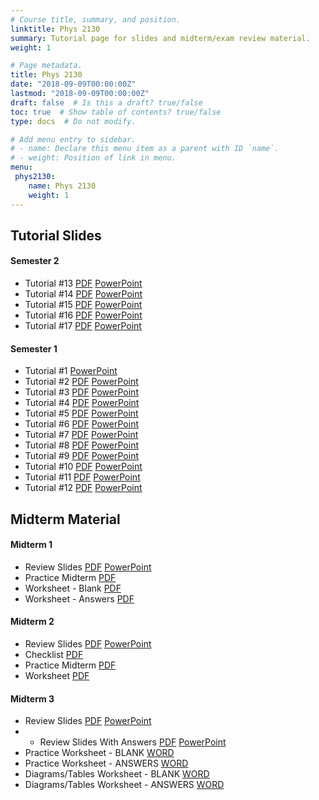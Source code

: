 ```yaml
---
# Course title, summary, and position.
linktitle: Phys 2130
summary: Tutorial page for slides and midterm/exam review material.
weight: 1

# Page metadata.
title: Phys 2130
date: "2018-09-09T00:00:00Z"
lastmod: "2018-09-09T00:00:00Z"
draft: false  # Is this a draft? true/false
toc: true  # Show table of contents? true/false
type: docs  # Do not modify.

# Add menu entry to sidebar.
# - name: Declare this menu item as a parent with ID `name`.
# - weight: Position of link in menu.
menu:
 phys2130:
    name: Phys 2130
    weight: 1
---
```


## Tutorial Slides

#### Semester 2

* Tutorial #13 <a class="btn btn-outline-primary my-1 mr-1 btn-sm" href="files/semester_02/tutorial_13_jan_14_2020_with_answers.pdf" target="_blank" rel="noopener">PDF</a> <a class="btn btn-outline-primary my-1 mr-1 btn-sm" href="files/semester_02/tutorial_13_jan_14_2020_with_answers.pptx" target="_blank" rel="noopener">PowerPoint</a>
* Tutorial #14 <a class="btn btn-outline-primary my-1 mr-1 btn-sm" href="files/semester_02/tutorial_14_jan_21_2020_with_answers.pdf" target="_blank" rel="noopener">PDF</a> <a class="btn btn-outline-primary my-1 mr-1 btn-sm" href="files/semester_02/tutorial_14_jan_21_2020_with_answers.pptx" target="_blank" rel="noopener">PowerPoint</a>
* Tutorial #15 <a class="btn btn-outline-primary my-1 mr-1 btn-sm" href="files/semester_02/tutorial_15_jan_28_2020_with_answers.pdf" target="_blank" rel="noopener">PDF</a> <a class="btn btn-outline-primary my-1 mr-1 btn-sm" href="files/semester_02/tutorial_15_jan_28_2020_with_answers.pptx" target="_blank" rel="noopener">PowerPoint</a>
* Tutorial #16 <a class="btn btn-outline-primary my-1 mr-1 btn-sm" href="files/semester_02/tutorial_16_feb_04_2020_with_answers.pdf" target="_blank" rel="noopener">PDF</a> <a class="btn btn-outline-primary my-1 mr-1 btn-sm" href="files/semester_02/tutorial_16_feb_04_2020_with_answers.pptx" target="_blank" rel="noopener">PowerPoint</a>
* Tutorial #17 <a class="btn btn-outline-primary my-1 mr-1 btn-sm" href="files/semester_02/tutorial_17_feb_11_2020_with_answers.pdf" target="_blank" rel="noopener">PDF</a> <a class="btn btn-outline-primary my-1 mr-1 btn-sm" href="files/semester_02/tutorial_17_feb_11_2020_with_answers.pptx" target="_blank" rel="noopener">PowerPoint</a>

#### Semester 1

* Tutorial #1 <a class="btn btn-outline-primary my-1 mr-1 btn-sm" href="files/semester_01/Tutorial_01_sep_10_2019.pptx" target="_blank" rel="noopener">PowerPoint</a>
* Tutorial #2 <a class="btn btn-outline-primary my-1 mr-1 btn-sm" href="files/semester_01/tutorial_02_sep_17_2019_with_answers.pdf" target="_blank" rel="noopener">PDF</a> <a class="btn btn-outline-primary my-1 mr-1 btn-sm" href="files/semester_01/tutorial_02_sep_17_2019_with_answers.pptx" target="_blank" rel="noopener">PowerPoint</a>
* Tutorial #3 <a class="btn btn-outline-primary my-1 mr-1 btn-sm" href="files/semester_01/tutorial_03_sep_23_2019_with_answers.pdf" target="_blank" rel="noopener">PDF</a> <a class="btn btn-outline-primary my-1 mr-1 btn-sm" href="files/semester_01/tutorial_03_sep_23_2019_with_answers.pptx" target="_blank" rel="noopener">PowerPoint</a>
* Tutorial #4 <a class="btn btn-outline-primary my-1 mr-1 btn-sm" href="files/semester_01/tutorial_04_oct_01_2019_with_answers.pdf" target="_blank" rel="noopener">PDF</a> <a class="btn btn-outline-primary my-1 mr-1 btn-sm" href="files/semester_01/tutorial_04_oct_01_2019_with_answers.pptx" target="_blank" rel="noopener">PowerPoint</a>
* Tutorial #5 <a class="btn btn-outline-primary my-1 mr-1 btn-sm" href="files/semester_01/tutorial_05_oct_08_2019_with_answers.pdf" target="_blank" rel="noopener">PDF</a> <a class="btn btn-outline-primary my-1 mr-1 btn-sm" href="files/semester_01/tutorial_05_oct_08_2019_with_answers.pptx" target="_blank" rel="noopener">PowerPoint</a>
* Tutorial #6 <a class="btn btn-outline-primary my-1 mr-1 btn-sm" href="files/semester_01/tutorial_06_oct_15_2019_with_answers.pdf" target="_blank" rel="noopener">PDF</a> <a class="btn btn-outline-primary my-1 mr-1 btn-sm" href="files/semester_01/tutorial_06_oct_15_2019_with_answers.pptx" target="_blank" rel="noopener">PowerPoint</a>
* Tutorial #7 <a class="btn btn-outline-primary my-1 mr-1 btn-sm" href="files/semester_01/tutorial_07_oct_22_2019_with_answers.pdf" target="_blank" rel="noopener">PDF</a> <a class="btn btn-outline-primary my-1 mr-1 btn-sm" href="files/semester_01/tutorial_07_oct_22_2019_with_answers.pptx" target="_blank" rel="noopener">PowerPoint</a>
* Tutorial #8 <a class="btn btn-outline-primary my-1 mr-1 btn-sm" href="files/semester_01/tutorial_08_oct_29_2019_with_answers.pdf" target="_blank" rel="noopener">PDF</a> <a class="btn btn-outline-primary my-1 mr-1 btn-sm" href="files/semester_01/tutorial_08_oct_29_2019_with_answers.pptx" target="_blank" rel="noopener">PowerPoint</a>
* Tutorial #9 <a class="btn btn-outline-primary my-1 mr-1 btn-sm" href="files/semester_01/tutorial_09_nov_12_2019_without_answers.pdf" target="_blank" rel="noopener">PDF</a> <a class="btn btn-outline-primary my-1 mr-1 btn-sm" href="files/semester_01/tutorial_09_nov_12_2019_with_answers.pptx" target="_blank" rel="noopener">PowerPoint</a>
* Tutorial #10 <a class="btn btn-outline-primary my-1 mr-1 btn-sm" href="files/semester_01/tutorial_10_nov_18_2019_with_answers.pdf" target="_blank" rel="noopener">PDF</a> <a class="btn btn-outline-primary my-1 mr-1 btn-sm" href="files/semester_01/tutorial_10_nov_18_2019_with_answers.pptx" target="_blank" rel="noopener">PowerPoint</a>
* Tutorial #11 <a class="btn btn-outline-primary my-1 mr-1 btn-sm" href="files/semester_01/tutorial_11_nov_26_2019_with_answers.pdf" target="_blank" rel="noopener">PDF</a> <a class="btn btn-outline-primary my-1 mr-1 btn-sm" href="files/semester_01/tutorial_11_nov_26_2019_with_answers.pptx" target="_blank" rel="noopener">PowerPoint</a>
* Tutorial #12 <a class="btn btn-outline-primary my-1 mr-1 btn-sm" href="files/semester_01/tutorial_12_dec_03_2019_with_answers.pdf" target="_blank" rel="noopener">PDF</a> <a class="btn btn-outline-primary my-1 mr-1 btn-sm" href="files/semester_01/tutorial_12_dec_03_2019_with_answers.pptx" target="_blank" rel="noopener">PowerPoint</a>

## Midterm Material

#### Midterm 1
* Review Slides <a class="btn btn-outline-primary my-1 mr-1 btn-sm" href="files/midterm_01/midterm_01_review_oct_23_2019_with_answers.pdf" target="_blank" rel="noopener">PDF</a> <a class="btn btn-outline-primary my-1 mr-1 btn-sm" href="files/midterm_01/midterm_01_review_oct_23_2019_with_answers.pptx" target="_blank" rel="noopener">PowerPoint</a>
* Practice Midterm <a class="btn btn-outline-primary my-1 mr-1 btn-sm" href="files/midterm_01/midterm_1_practice.pdf" target="_blank" rel="noopener">PDF</a> 
* Worksheet - Blank <a class="btn btn-outline-primary my-1 mr-1 btn-sm" href="files/midterm_01/reviewSheet_midterm_1_blank.pdf" target="_blank" rel="noopener">PDF</a> 
* Worksheet - Answers <a class="btn btn-outline-primary my-1 mr-1 btn-sm" href="files/midterm_01/reviewSheet_midterm_1_answers.pdf" target="_blank" rel="noopener">PDF</a> 

#### Midterm 2

* Review Slides <a class="btn btn-outline-primary my-1 mr-1 btn-sm" href="files/midterm_02/midterm_02_review_dec_16_2019_with_answers.pdf" target="_blank" rel="noopener">PDF</a> <a class="btn btn-outline-primary my-1 mr-1 btn-sm" href="files/midterm_02/midterm_02_review_dec_16_2019_with_answers.pptx" target="_blank" rel="noopener">PowerPoint</a>
* Checklist <a class="btn btn-outline-primary my-1 mr-1 btn-sm" href="files/midterm_02/checklist_midterm_02_Physiology_2130.pdf" target="_blank" rel="noopener">PDF</a> 
* Practice Midterm <a class="btn btn-outline-primary my-1 mr-1 btn-sm" href="files/midterm_02/practice_midterm_02_Physiology_2130.pdf" target="_blank" rel="noopener">PDF</a> 
* Worksheet <a class="btn btn-outline-primary my-1 mr-1 btn-sm" href="files/midterm_02/worksheet_midterm_02_Physiology_2130.pdf" target="_blank" rel="noopener">PDF</a> 

#### Midterm 3

* Review Slides <a class="btn btn-outline-primary my-1 mr-1 btn-sm" href="files/midterm_03/midterm_03_review_feb_24_2020_without_answers.pdf" target="_blank" rel="noopener">PDF</a> <a class="btn btn-outline-primary my-1 mr-1 btn-sm" href="files/midterm_03/midterm_03_review_feb_24_2020_without_answers.pptx" target="_blank" rel="noopener">PowerPoint</a>
* * Review Slides With Answers <a class="btn btn-outline-primary my-1 mr-1 btn-sm" href="files/midterm_03/midterm_03_review_feb_24_2020_with_answers.pdf" target="_blank" rel="noopener">PDF</a> <a class="btn btn-outline-primary my-1 mr-1 btn-sm" href="files/midterm_03/midterm_03_review_feb_24_2020_with_answers.pptx" target="_blank" rel="noopener">PowerPoint</a>
* Practice Worksheet - BLANK <a class="btn btn-outline-primary my-1 mr-1 btn-sm" href="files/midterm_03/review_sheet_midterm_03_Physiology_2130-BLANK.docx" target="_blank" rel="noopener">WORD</a> 
* Practice Worksheet - ANSWERS <a class="btn btn-outline-primary my-1 mr-1 btn-sm" href="files/midterm_03/review_sheet_midterm_03_Physiology_2130-ANSWERS.docx" target="_blank" rel="noopener">WORD</a>
* Diagrams/Tables Worksheet - BLANK <a class="btn btn-outline-primary my-1 mr-1 btn-sm" href="files/midterm_03/diagrams_tables_midterm_03_Physiology_2130-BLANK.docx" target="_blank" rel="noopener">WORD</a> 
* Diagrams/Tables Worksheet - ANSWERS <a class="btn btn-outline-primary my-1 mr-1 btn-sm" href="files/midterm_03/diagrams_tables_midterm_03_Physiology_2130-ANSWERS.docx" target="_blank" rel="noopener">WORD</a>
